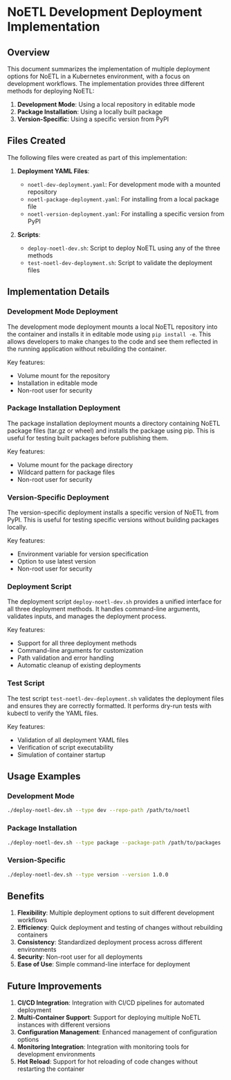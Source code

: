 # NoETL Development Deployment Implementation

## Overview

This document summarizes the implementation of multiple deployment options for NoETL in a Kubernetes environment, with a focus on development workflows. The implementation provides three different methods for deploying NoETL:

1. **Development Mode**: Using a local repository in editable mode
2. **Package Installation**: Using a locally built package
3. **Version-Specific**: Using a specific version from PyPI

## Files Created

The following files were created as part of this implementation:

1. **Deployment YAML Files**:
   - `noetl-dev-deployment.yaml`: For development mode with a mounted repository
   - `noetl-package-deployment.yaml`: For installing from a local package file
   - `noetl-version-deployment.yaml`: For installing a specific version from PyPI

2. **Scripts**:
   - `deploy-noetl-dev.sh`: Script to deploy NoETL using any of the three methods
   - `test-noetl-dev-deployment.sh`: Script to validate the deployment files


## Implementation Details

### Development Mode Deployment

The development mode deployment mounts a local NoETL repository into the container and installs it in editable mode using `pip install -e`. This allows developers to make changes to the code and see them reflected in the running application without rebuilding the container.

Key features:
- Volume mount for the repository
- Installation in editable mode
- Non-root user for security

### Package Installation Deployment

The package installation deployment mounts a directory containing NoETL package files (tar.gz or wheel) and installs the package using pip. This is useful for testing built packages before publishing them.

Key features:
- Volume mount for the package directory
- Wildcard pattern for package files
- Non-root user for security

### Version-Specific Deployment

The version-specific deployment installs a specific version of NoETL from PyPI. This is useful for testing specific versions without building packages locally.

Key features:
- Environment variable for version specification
- Option to use latest version
- Non-root user for security

### Deployment Script

The deployment script `deploy-noetl-dev.sh` provides a unified interface for all three deployment methods. It handles command-line arguments, validates inputs, and manages the deployment process.

Key features:
- Support for all three deployment methods
- Command-line arguments for customization
- Path validation and error handling
- Automatic cleanup of existing deployments

### Test Script

The test script `test-noetl-dev-deployment.sh` validates the deployment files and ensures they are correctly formatted. It performs dry-run tests with kubectl to verify the YAML files.

Key features:
- Validation of all deployment YAML files
- Verification of script executability
- Simulation of container startup

## Usage Examples

### Development Mode

```bash
./deploy-noetl-dev.sh --type dev --repo-path /path/to/noetl
```

### Package Installation

```bash
./deploy-noetl-dev.sh --type package --package-path /path/to/packages
```

### Version-Specific

```bash
./deploy-noetl-dev.sh --type version --version 1.0.0
```

## Benefits

1. **Flexibility**: Multiple deployment options to suit different development workflows
2. **Efficiency**: Quick deployment and testing of changes without rebuilding containers
3. **Consistency**: Standardized deployment process across different environments
4. **Security**: Non-root user for all deployments
5. **Ease of Use**: Simple command-line interface for deployment

## Future Improvements

1. **CI/CD Integration**: Integration with CI/CD pipelines for automated deployment
2. **Multi-Container Support**: Support for deploying multiple NoETL instances with different versions
3. **Configuration Management**: Enhanced management of configuration options
4. **Monitoring Integration**: Integration with monitoring tools for development environments
5. **Hot Reload**: Support for hot reloading of code changes without restarting the container